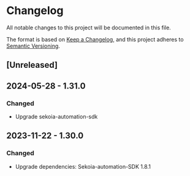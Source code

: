 # Changelog

All notable changes to this project will be documented in this file.

The format is based on [Keep a Changelog](https://keepachangelog.com/en/1.0.0/),
and this project adheres to [Semantic Versioning](https://semver.org/spec/v2.0.0.html).

## [Unreleased]

## 2024-05-28 - 1.31.0

### Changed

- Upgrade sekoia-automation-sdk

## 2023-11-22 - 1.30.0

### Changed

- Upgrade dependencies: Sekoia-automation-SDK 1.8.1
